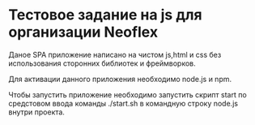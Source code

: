 # Тестовое задание на js для организации Neoflex

Даное SPA приложение написано на чистом js,html и css без использования сторонних 
библиотек и фреймворков.

Для активации данного приложения необходимо node.js и npm.

Чтобы запустить приложение необходимо запустить скрипт start 
по средстовом ввода команды ./start.sh в командную строку node.js внутри проекта.
